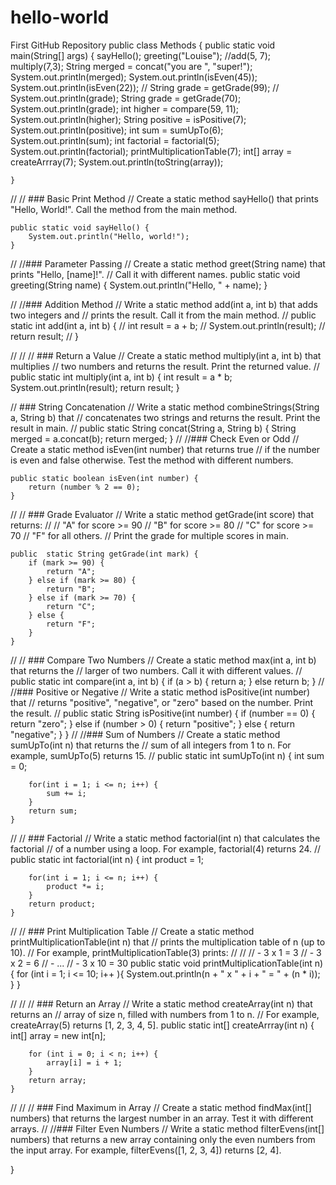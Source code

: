 # hello-world
First GitHub Repository
public class Methods {
    public static void main(String[] args) {
       sayHello();
       greeting("Louise");
       //add(5, 7);
       multiply(7,3);
       String merged = concat("you are ", "super!");
       System.out.println(merged);
       System.out.println(isEven(45));
        System.out.println(isEven(22));
//        String grade = getGrade(99);
//        System.out.println(grade);
        String grade = getGrade(70);
        System.out.println(grade);
        int higher = compare(59, 11);
        System.out.println(higher);
        String positive = isPositive(7);
        System.out.println(positive);
        int sum = sumUpTo(6);
        System.out.println(sum);
        int factorial = factorial(5);
        System.out.println(factorial);
        printMultiplicationTable(7);
        int[] array = createArrray(7);
        System.out.println(toString(array));
        

    }
//
//    ### Basic Print Method
//    Create a static method sayHello() that prints "Hello, World!". Call the method from the main method.

    public static void sayHello() {
        System.out.println("Hello, world!");
    }
//
//### Parameter Passing
//    Create a static method greet(String name) that prints "Hello, [name]!".
//    Call it with different names.
    public static void greeting(String name) {
        System.out.println("Hello, " + name);
}

//
//### Addition Method
//    Write a static method add(int a, int b) that adds two integers and
//    prints the result. Call it from the main method.
//    public static int add(int a, int b) {
//        int result = a + b;
//        System.out.println(result);
//        return result;
//    }

//
//
//            ### Return a Value
//    Create a static method multiply(int a, int b) that multiplies
//    two numbers and returns the result. Print the returned value.
//
public static int multiply(int a, int b) {
    int result = a * b;
    System.out.println(result);
    return result;
}


//            ### String Concatenation
//    Write a static method combineStrings(String a, String b) that
//    concatenates two strings and returns the result. Print the result in main.
//
public static String concat(String a, String b) {
    String merged = a.concat(b);
    return merged;
}
//
//### Check Even or Odd
//    Create a static method isEven(int number) that returns true
//    if the number is even and false otherwise. Test the method with different numbers.

    public static boolean isEven(int number) {
        return (number % 2 == 0);
    }


//
//            ### Grade Evaluator
//    Write a static method getGrade(int score) that returns:
//
//            "A" for score >= 90
//            "B" for score >= 80
//            "C" for score >= 70
//            "F" for all others.
//    Print the grade for multiple scores in main.

    public  static String getGrade(int mark) {
        if (mark >= 90) {
            return "A";
        } else if (mark >= 80) {
            return "B";
        } else if (mark >= 70) {
            return "C";
        } else {
            return "F";
        }
    }

//
//            ### Compare Two Numbers
//    Create a static method max(int a, int b) that returns the
//    larger of two numbers. Call it with different values.
//
    public static int compare(int a, int b) {
        if (a > b) {
            return a;
        } else return b;
    }
//
//### Positive or Negative
//    Write a static method isPositive(int number) that
//    returns "positive", "negative", or "zero" based on the number. Print the result.
//
    public static String isPositive(int number) {
        if (number == 0) {
            return "zero";
        } else if (number > 0) {
                             return "positive";
        } else {
            return "negative";
        }
    }
//
//### Sum of Numbers
//    Create a static method sumUpTo(int n) that returns the
//    sum of all integers from 1 to n. For example, sumUpTo(5) returns 15.
//
    public static int sumUpTo(int n) {
        int sum = 0;

        for(int i = 1; i <= n; i++) {
            sum += i;
        }
        return sum;
    }
//
//            ### Factorial
//    Write a static method factorial(int n) that calculates the factorial
//    of a number using a loop. For example, factorial(4) returns 24.
//
    public static int factorial(int n) {
        int product = 1;

        for(int i = 1; i <= n; i++) {
            product *= i;
        }
        return product;
    }
//
//            ### Print Multiplication Table
//    Create a static method printMultiplicationTable(int n) that
//    prints the multiplication table of n (up to 10).
//    For example, printMultiplicationTable(3) prints:
//
//
//            - 3 x 1 = 3
//            - 3 x 2 = 6
//            - ...
//            - 3 x 10 = 30
    public static void printMultiplicationTable(int n) {
      for (int i = 1; i <= 10; i++ ){
          System.out.println(n + " x " + i + " = " + (n * i));
      }
    }

//
//
//            ### Return an Array
//    Write a static method createArray(int n) that returns an
//    array of size n, filled with numbers from 1 to n.
//    For example, createArray(5) returns [1, 2, 3, 4, 5].
    public static int[] createArrray(int n) {
        int[] array = new int[n];

        for (int i = 0; i < n; i++) {
            array[i] = i + 1;
        }
        return array;
    }

//
//
//            ### Find Maximum in Array
//    Create a static method findMax(int[] numbers) that returns the largest number in an array. Test it with different arrays.
//
//### Filter Even Numbers
//    Write a static method filterEvens(int[] numbers) that returns a new array containing only the even numbers from the input array. For example, filterEvens([1, 2, 3, 4]) returns [2, 4].




}
